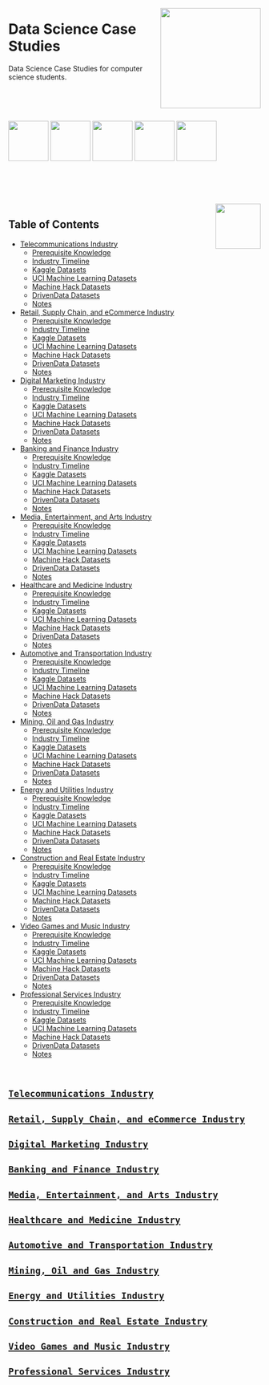 <img align="right" width="200" src="https://github.com/cs-MohamedAyman/cs-MohamedAyman/blob/main/repos-logos/data-science-case-studies.jpg"></img>

# Data Science Case Studies
Data Science Case Studies for computer science students.

<br><br><br>

<img width="80" height="80" src="https://github.com/cs-MohamedAyman/Data-Science-Case-Studies/blob/master/org-logos/kaggle.jpg"></img>
<img width="80" height="80" src="https://github.com/cs-MohamedAyman/Data-Science-Case-Studies/blob/master/org-logos/uci-machine-learning.jpg"></img>
<img width="80" height="80" src="https://github.com/cs-MohamedAyman/Data-Science-Case-Studies/blob/master/org-logos/machinehack.jpg"></img>
<img width="80" height="80" src="https://github.com/cs-MohamedAyman/Data-Science-Case-Studies/blob/master/org-logos/drivendata.jpg"></img>
<img width="80" height="80" src="https://github.com/cs-MohamedAyman/Data-Science-Case-Studies/blob/master/org-logos/datacamp.jpg"></img>
<br><br><br><br>

<br>
<img align="right" width="90" src="https://github.com/cs-MohamedAyman/cs-MohamedAyman/blob/main/repos-logos/agenda.jpg">

## Table of Contents
  * [Telecommunications Industry](#telecommunications-industry)
     * [Prerequisite Knowledge](#prerequisite-knowledge)
     * [Industry Timeline](#industry-timeline)
     * [Kaggle Datasets](#kaggle-oj-datasets)
     * [UCI Machine Learning Datasets](#uci-machine-learning-datasets)
     * [Machine Hack Datasets](#machine-hack-datasets)
     * [DrivenData Datasets](#drivendata-datasets)
     * [Notes](#notes)
  * [Retail, Supply Chain, and eCommerce Industry](#retail-supplychain-ecommerce-industry)
     * [Prerequisite Knowledge](#prerequisite-knowledge)
     * [Industry Timeline](#industry-timeline)
     * [Kaggle Datasets](#kaggle-oj-datasets)
     * [UCI Machine Learning Datasets](#uci-machine-learning-datasets)
     * [Machine Hack Datasets](#machine-hack-datasets)
     * [DrivenData Datasets](#drivendata-datasets)
     * [Notes](#notes)
  * [Digital Marketing Industry](#digital-marketing-industry)
     * [Prerequisite Knowledge](#prerequisite-knowledge)
     * [Industry Timeline](#industry-timeline)
     * [Kaggle Datasets](#kaggle-oj-datasets)
     * [UCI Machine Learning Datasets](#uci-machine-learning-datasets)
     * [Machine Hack Datasets](#machine-hack-datasets)
     * [DrivenData Datasets](#drivendata-datasets)
     * [Notes](#notes)
  * [Banking and Finance Industry](#banking-finance-industry)
     * [Prerequisite Knowledge](#prerequisite-knowledge)
     * [Industry Timeline](#industry-timeline)
     * [Kaggle Datasets](#kaggle-oj-datasets)
     * [UCI Machine Learning Datasets](#uci-machine-learning-datasets)
     * [Machine Hack Datasets](#machine-hack-datasets)
     * [DrivenData Datasets](#drivendata-datasets)
     * [Notes](#notes)
  * [Media, Entertainment, and Arts Industry](#media-entertainment-arts-industry)
     * [Prerequisite Knowledge](#prerequisite-knowledge)
     * [Industry Timeline](#industry-timeline)
     * [Kaggle Datasets](#kaggle-oj-datasets)
     * [UCI Machine Learning Datasets](#uci-machine-learning-datasets)
     * [Machine Hack Datasets](#machine-hack-datasets)
     * [DrivenData Datasets](#drivendata-datasets)
     * [Notes](#notes)
  * [Healthcare and Medicine Industry](#healthcare-medicine-industry)
     * [Prerequisite Knowledge](#prerequisite-knowledge)
     * [Industry Timeline](#industry-timeline)
     * [Kaggle Datasets](#kaggle-oj-datasets)
     * [UCI Machine Learning Datasets](#uci-machine-learning-datasets)
     * [Machine Hack Datasets](#machine-hack-datasets)
     * [DrivenData Datasets](#drivendata-datasets)
     * [Notes](#notes)
  * [Automotive and Transportation Industry](#automotive-transportation-industry)
     * [Prerequisite Knowledge](#prerequisite-knowledge)
     * [Industry Timeline](#industry-timeline)
     * [Kaggle Datasets](#kaggle-oj-datasets)
     * [UCI Machine Learning Datasets](#uci-machine-learning-datasets)
     * [Machine Hack Datasets](#machine-hack-datasets)
     * [DrivenData Datasets](#drivendata-datasets)
     * [Notes](#notes)
  * [Mining, Oil and Gas Industry](#mining-oil-gas-industry)
     * [Prerequisite Knowledge](#prerequisite-knowledge)
     * [Industry Timeline](#industry-timeline)
     * [Kaggle Datasets](#kaggle-oj-datasets)
     * [UCI Machine Learning Datasets](#uci-machine-learning-datasets)
     * [Machine Hack Datasets](#machine-hack-datasets)
     * [DrivenData Datasets](#drivendata-datasets)
     * [Notes](#notes)
  * [Energy and Utilities Industry](#energy-utilities-industry)
     * [Prerequisite Knowledge](#prerequisite-knowledge)
     * [Industry Timeline](#industry-timeline)
     * [Kaggle Datasets](#kaggle-oj-datasets)
     * [UCI Machine Learning Datasets](#uci-machine-learning-datasets)
     * [Machine Hack Datasets](#machine-hack-datasets)
     * [DrivenData Datasets](#drivendata-datasets)
     * [Notes](#notes)
  * [Construction and Real Estate Industry](#construction-realestate-industry)
     * [Prerequisite Knowledge](#prerequisite-knowledge)
     * [Industry Timeline](#industry-timeline)
     * [Kaggle Datasets](#kaggle-oj-datasets)
     * [UCI Machine Learning Datasets](#uci-machine-learning-datasets)
     * [Machine Hack Datasets](#machine-hack-datasets)
     * [DrivenData Datasets](#drivendata-datasets)
     * [Notes](#notes)
  * [Video Games and Music Industry](#videogames-music-industry)
     * [Prerequisite Knowledge](#prerequisite-knowledge)
     * [Industry Timeline](#industry-timeline)
     * [Kaggle Datasets](#kaggle-oj-datasets)
     * [UCI Machine Learning Datasets](#uci-machine-learning-datasets)
     * [Machine Hack Datasets](#machine-hack-datasets)
     * [DrivenData Datasets](#drivendata-datasets)
     * [Notes](#notes)
  * [Professional Services Industry](#professional-services-industry)
     * [Prerequisite Knowledge](#prerequisite-knowledge)
     * [Industry Timeline](#industry-timeline)
     * [Kaggle Datasets](#kaggle-oj-datasets)
     * [UCI Machine Learning Datasets](#uci-machine-learning-datasets)
     * [Machine Hack Datasets](#machine-hack-datasets)
     * [DrivenData Datasets](#drivendata-datasets)
     * [Notes](#notes)

<br>

## [`Telecommunications Industry`](https://github.com/cs-MohamedAyman/Data-Science-Case-Studies/blob/master/Telecommunications/README.md)
## [`Retail, Supply Chain, and eCommerce Industry`](https://github.com/cs-MohamedAyman/Data-Science-Case-Studies/blob/master/Retail-SupplyChain-eCommerce/README.md)
## [`Digital Marketing Industry`](https://github.com/cs-MohamedAyman/Data-Science-Case-Studies/blob/master/Digital-Marketing/README.md)
## [`Banking and Finance Industry`](https://github.com/cs-MohamedAyman/Data-Science-Case-Studies/blob/master/Banking-Finance/README.md)
## [`Media, Entertainment, and Arts Industry`](https://github.com/cs-MohamedAyman/Data-Science-Case-Studies/blob/master/Media-Entertainment-Arts/README.md)
## [`Healthcare and Medicine Industry`](https://github.com/cs-MohamedAyman/Data-Science-Case-Studies/blob/master/Healthcare-Medicine/README.md)
## [`Automotive and Transportation Industry`](https://github.com/cs-MohamedAyman/Data-Science-Case-Studies/blob/master/Automotive-Transportation/README.md)
## [`Mining, Oil and Gas Industry`](https://github.com/cs-MohamedAyman/Data-Science-Case-Studies/blob/master/Mining-Oil-Gas/README.md)
## [`Energy and Utilities Industry`](https://github.com/cs-MohamedAyman/Data-Science-Case-Studies/blob/master/Energy-Utilities/README.md)
## [`Construction and Real Estate Industry`](https://github.com/cs-MohamedAyman/Data-Science-Case-Studies/blob/master/Construction-RealEstate/README.md)
## [`Video Games and Music Industry`](https://github.com/cs-MohamedAyman/Data-Science-Case-Studies/blob/master/VideoGames-Music/README.md)
## [`Professional Services Industry`](https://github.com/cs-MohamedAyman/Data-Science-Case-Studies/blob/master/Professional-Services/README.md)
